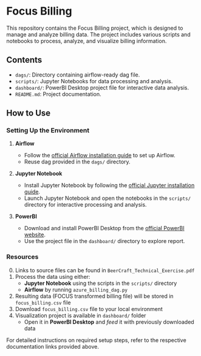 # Focus Billing

This repository contains the Focus Billing project, which is designed to manage and analyze billing data. The project includes various scripts and notebooks to process, analyze, and visualize billing information. 

## Contents

- `dags/`: Directory containing airflow-ready dag file.
- `scripts/`: Jupyter Notebooks for data processing and analysis.
- `dashboard/`: PowerBI Desktop project file for interactive data analysis.
- `README.md`: Project documentation.

## How to Use

### Setting Up the Environment

1. **Airflow**
    - Follow the [official Airflow installation guide](https://airflow.apache.org/docs/apache-airflow/stable/installation/index.html) to set up Airflow.
    - Reuse dag provided in the `dags/` directory.

2. **Jupyter Notebook**
    - Install Jupyter Notebook by following the [official Jupyter installation guide](https://jupyter.org/install).
    - Launch Jupyter Notebook and open the notebooks in the `scripts/` directory for interactive processing and analysis.

3. **PowerBI**
    - Download and install PowerBI Desktop from the [official PowerBI website](https://powerbi.microsoft.com/desktop/).
    - Use the project file in the `dashboard/` directory to explore report.

### Resources
0. Links to source files can be found in `BeerCraft_Technical_Exercise.pdf`
1. Process the data using either:
    -  **Jupyter Notebook** using the scripts in the `scripts/` directory
    -  **Airflow** by running `azure_billing_dag.py`
2. Resulting data (FOCUS transformed billing file) will be stored in `focus_billing.csv` file
3. Download `focus_billing.csv` file to your local environment
4. Visualization project is available in `dashboard/` folder
    -  Open it in **PowerBI Desktop** and _feed_ it with previously downloaded data

For detailed instructions on required setup steps, refer to the respective documentation links provided above.
